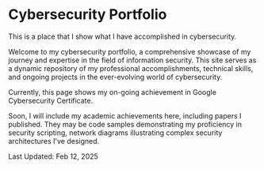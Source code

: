# Cybersecurity Portfolio

This is a place that I show what I have accomplished in cybersecurity.


Welcome to my cybersecurity portfolio, a comprehensive showcase of my journey and expertise in the field of information security. This site serves as a dynamic repository of my professional accomplishments, technical skills, and ongoing projects in the ever-evolving world of cybersecurity.

Currently, this page shows my on-going achievement in Google Cybersecurity Certificate. 

Soon, I will include my academic achievements here, including papers I published. They may be code samples demonstrating my proficiency in security scripting, network diagrams illustrating complex security architectures I've designed.

Last Updated: Feb 12, 2025
